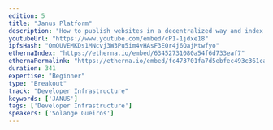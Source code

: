 ```yaml
---
edition: 5
title: "Janus Platform"
description: "How to publish websites in a decentralized way and index it using Ethereum Smart contracts. After is possible to search keywords in the websites. In this talk will be presented tools to register, store and explore the Web 3.0."
youtubeUrl: "https://www.youtube.com/embed/cP1-1jdxe18"
ipfsHash: "QmQUVEMKDs1MNcvj3W3Pu5im4vHAsF3EQr4j6QajMtwfyo"
ethernaIndex: "https://etherna.io/embed/63452731080a54f6d733eaf7"
ethernaPermalink: "https://etherna.io/embed/fc473701fa7d5ebfec493c361caf3a3c8f5f3b6d9dbf7161cad03683b7a4ff84"
duration: 341
expertise: "Beginner"
type: "Breakout"
track: "Developer Infrastructure"
keywords: ['JANUS']
tags: ['Developer Infrastructure']
speakers: ['Solange Gueiros']
---
```

